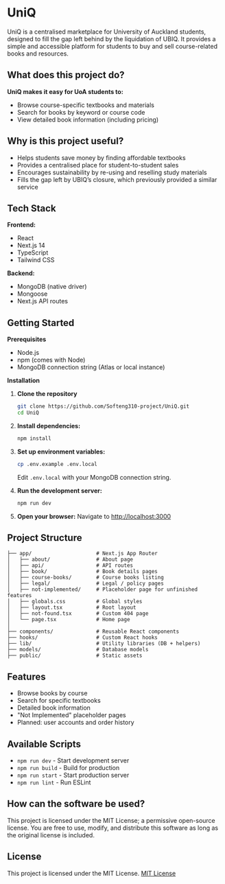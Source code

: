 # UniQ

UniQ is a centralised marketplace for University of Auckland students, designed to fill the gap left behind by the liquidation of UBIQ. It provides a simple and accessible platform for students to buy and sell course-related books and resources.

## What does this project do?
**UniQ makes it easy for UoA students to:**
- Browse course-specific textbooks and materials
- Search for books by keyword or course code
- View detailed book information (including pricing)

## Why is this project useful?
- Helps students save money by finding affordable textbooks
- Provides a centralised place for student-to-student sales
- Encourages sustainability by re-using and reselling study materials
- Fills the gap left by UBIQ’s closure, which previously provided a similar service

## Tech Stack

**Frontend:**
- React
- Next.js 14 
- TypeScript
- Tailwind CSS

**Backend:**
- MongoDB (native driver)
- Mongoose
- Next.js API routes

## Getting Started

**Prerequisites**
- Node.js 
- npm (comes with Node)
- MongoDB connection string (Atlas or local instance)

**Installation**

1. **Clone the repository**
   ```bash
   git clone https://github.com/Softeng310-project/UniQ.git
   cd UniQ
   ```

2. **Install dependencies:**
   ```bash
   npm install
   ```

3. **Set up environment variables:**
   ```bash
   cp .env.example .env.local
   ```
   Edit `.env.local` with your MongoDB connection string.

4. **Run the development server:**
   ```bash
   npm run dev
   ```

5. **Open your browser:**
   Navigate to [http://localhost:3000](http://localhost:3000)

## Project Structure

```
├── app/                     # Next.js App Router
│   ├── about/               # About page
│   ├── api/                 # API routes
│   ├── book/                # Book details pages
│   ├── course-books/        # Course books listing
│   ├── legal/               # Legal / policy pages
│   ├── not-implemented/     # Placeholder page for unfinished features
│   ├── globals.css          # Global styles
│   ├── layout.tsx           # Root layout
│   ├── not-found.tsx        # Custom 404 page
│   └── page.tsx             # Home page
│
├── components/              # Reusable React components
├── hooks/                   # Custom React hooks
├── lib/                     # Utility libraries (DB + helpers)
├── models/                  # Database models
├── public/                  # Static assets

```

## Features

- Browse books by course
- Search for specific textbooks
- Detailed book information
- "Not Implemented" placeholder pages
- Planned: user accounts and order history

## Available Scripts

- `npm run dev` - Start development server
- `npm run build` - Build for production
- `npm run start` - Start production server
- `npm run lint` - Run ESLint

## How can the software be used?
This project is licensed under the MIT License; a permissive open-source license.
You are free to use, modify, and distribute this software as long as the original license is included.

## License
This project is licensed under the MIT License. [MIT License](https://opensource.org/license/mit/)
